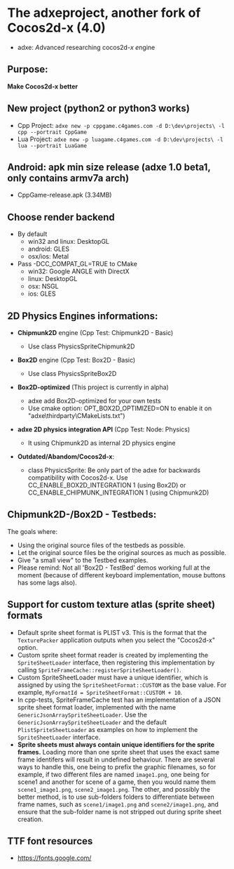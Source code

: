 # The adxeproject, another fork of Cocos2d-x (4.0)

- adxe: *A*dvance*d* researching cocos2d-*x* *e*ngine

## Purpose:
**Make Cocos2d-x better**

## New project (python2 or python3 works)
* Cpp Project: ```adxe new -p cppgame.c4games.com -d D:\dev\projects\ -l cpp --portrait CppGame```
* Lua Project: ```adxe new -p luagame.c4games.com -d D:\dev\projects\ -l lua --portrait LuaGame```

## Android: apk min size release (adxe 1.0 beta1, only contains armv7a arch)
- CppGame-release.apk (3.34MB)

## Choose render backend
- By default
  - win32 and linux: DesktopGL
  - android: GLES
  - osx/ios: Metal
- Pass -DCC_COMPAT_GL=TRUE to CMake
  - win32: Google ANGLE with DirectX
  - linux: DesktopGL
  - osx: NSGL
  - ios: GLES

## 2D Physics Engines informations:
- **Chipmunk2D** engine (Cpp Test: Chipmunk2D - Basic) 
  - Use class PhysicsSpriteChipmunk2D 
  
- **Box2D** engine (Cpp Test: Box2D - Basic)
  - Use class PhysicsSpriteBox2D 
  
- **Box2D-optimized** (This project is currently in alpha)
  - adxe add Box2D-optimized for your own tests 
  - Use cmake option: OPT_BOX2D_OPTIMIZED=ON to enable it on "adxe\thirdparty\CMakeLists.txt")

  
- **adxe 2D physics integration API** (Cpp Test: Node: Physics)
  - It using Chipmunk2D as internal 2D physics engine

- **Outdated/Abandom/Cocos2d-x**:
  - class PhysicsSprite: Be only part of the adxe for backwards compatibility with Cocos2d-x.
Use CC_ENABLE_BOX2D_INTEGRATION 1 (using Box2D) or CC_ENABLE_CHIPMUNK_INTEGRATION 1 (using Chipmunk2D)

## Chipmunk2D-/Box2D - Testbeds:
The goals where: 
- Using the original source files of the testbeds as possible. 
- Let the original source files be the original sources as much as possible.
- Give "a small view" to the Testbed examples.
- Please remind: Not all 'Box2D - TestBed' demos working full at the moment (because of different keyboard implementation, mouse buttons has some lags also).

## Support for custom texture atlas (sprite sheet) formats
- Default sprite sheet format is PLIST v3.  This is the format that the `TexturePacker` application outputs when you select the "Cocos2d-x" option.
- Custom sprite sheet format reader is created by implementing the `SpriteSheetLoader` interface, then registering this implementation by calling `SpriteFrameCache::registerSpriteSheetLoader()`.
- Custom SpriteSheetLoader must have a unique identifier, which is assigned by using the `SpriteSheetFormat::CUSTOM` as the base value. For example, `MyFormatId = SpriteSheetFormat::CUSTOM + 10`.
- In cpp-tests, SpriteFrameCache test has an implementation of a JSON sprite sheet format loader, implemented with the name `GenericJsonArraySpriteSheetLoader`.  Use the `GenericJsonArraySpriteSheetLoader` and the default `PlistSpriteSheetLoader` as examples on how to implement the `SpriteSheetLoader` interface.
- **Sprite sheets must always contain unique identifiers for the sprite frames.**  Loading more than one sprite sheet that uses the exact same frame identifers will result in undefined behaviour.  There are several ways to handle this, one being to prefix the graphic filenames, so for example, if two different files are named `image1.png`, one being for scene1 and another for scene of a game, then you would name them `scene1_image1.png`, `scene2_image1.png`.  The other, and possibly the better method, is to use sub-folders folders to differentiate between frame names, such as `scene1/image1.png` and `scene2/image1.png`, and ensure that the sub-folder name is not stripped out during sprite sheet creation.


## TTF font resources

- https://fonts.google.com/
